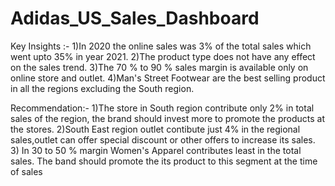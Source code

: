 # Adidas_US_Sales_Dashboard

Key Insights :-
1)In 2020 the online sales was 3% of the total sales which went upto 
35% in year 2021.
2)The product type does not have any effect on the sales trend.
3)The 70 % to 90 % sales margin is available only on online store and outlet.
4)Man's Street Footwear are the best selling product in all the regions excluding the South region.

Recommendation:-
1)The store in South region contribute only 2% in total sales of the region, the brand should invest more to promote the products at the stores. 
2)South East region outlet contibute just 4% in the regional sales,outlet can offer 
special discount or other offers to increase its sales.
3) In 30 to 50 % margin Women's Apparel contributes least in the total sales. The band should promote the its product to this segment at the time of sales  
